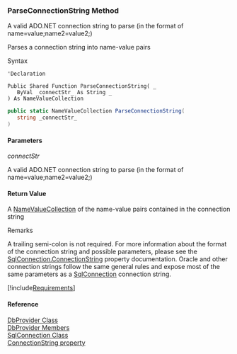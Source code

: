 ﻿### ParseConnectionString Method

A valid ADO.NET connection string to parse (in the format of name=value;name2=value2;)

Parses a connection string into name-value pairs

Syntax

```vbnet
'Declaration

Public Shared Function ParseConnectionString( _
   ByVal _connectStr_ As String _
) As NameValueCollection
```

```csharp
public static NameValueCollection ParseConnectionString( 
   string _connectStr_
)
```

#### Parameters

_connectStr_

A valid ADO.NET connection string to parse (in the format of name=value;name2=value2;)

#### Return Value

A [NameValueCollection](ms-help://MS.NETFrameworkSDKv1.1/cpref/html/frlrfSystemCollectionsSpecializedNameValueCollectionClassTopic.htm) of the name-value pairs contained in the connection string

Remarks

A trailing semi-colon is not required. For more information about the format of the connection string and possible parameters, please see the [SqlConnection.ConnectionString](ms-help://MS.NETFrameworkSDKv1.1/cpref/html/frlrfsystemdatasqlclientsqlconnectionclassconnectionstringtopic.htm) property documentation. Oracle and other connection strings follow the same general rules and expose most of the same parameters as a [SqlConnection](ms-help://MS.NETFrameworkSDKv1.1/cpref/html/frlrfSystemDataSqlClientSqlConnectionClassTopic.htm) connection string.

[!include[Requirements](../partials/requirements.md)]

#### Reference

[DbProvider Class](FChoice.Common~FChoice.Common.Data.DbProvider.md)  
[DbProvider Members](FChoice.Common~FChoice.Common.Data.DbProvider_members.md)  
[SqlConnection Class](ms-help://MS.NETFrameworkSDKv1.1/cpref/html/frlrfSystemDataSqlClientSqlConnectionClassTopic.htm)  
[ConnectionString property](ms-help://MS.NETFrameworkSDKv1.1/cpref/html/frlrfsystemdatasqlclientsqlconnectionclassconnectionstringtopic.htm)